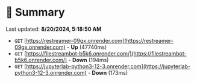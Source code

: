# 📖 Summary
Last updated: **8/20/2024, 5:18:50 AM**

- `GET` [https://restreamer-09gx.onrender.com](https://restreamer-09gx.onrender.com) - **Up** (47740ms)
- `GET` [https://filestreambot-b5k6.onrender.com/](https://filestreambot-b5k6.onrender.com/) - **Down** (194ms)
- `GET` [https://jupyterlab-python3-12-3.onrender.com](https://jupyterlab-python3-12-3.onrender.com) - **Down** (173ms)
